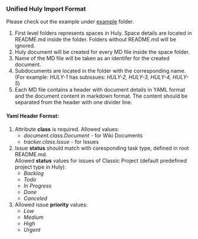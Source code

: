 ### Unified Huly Import Format

Please check out the example under [example](./example/) folder.

1. First level folders represents spaces in Huly. Space details are located in README.md inside the folder. Folders without README.md will be ignored.
2. Huly document will be created for every MD file inside the space folder.
3. Name of the MD file will be taken as an identifer for the created document.
4. Subdocuments are located in the folder with the corresponding name.  
(For example: *HULY-1* has subissues: *HULY-2, HULY-3, HULY-4, HULY-5*)
5. Each MD file contains a header with document details in YAML format and the document content in markdown format. The content should be separated from the header with one divider line.

#### Yaml Header Format:
1. Attribute **class** is required. Allowed values:
    * *document.class.Document* - for Wiki Documents
    * *tracker.class.Issue* - for Issues
2. Issue **status** should match with coresponding task type, defined in root README.md.  
Allowed **status** values for issues of Classic Project (default predefined project type in Huly):
    * *Backlog*
    * *Todo*
    * *In Progress*
    * *Done*
    * *Canceled*
3. Allowed issue **priority** values:
    * *Low*
    * *Medium*
    * *High*
    * *Urgent*

